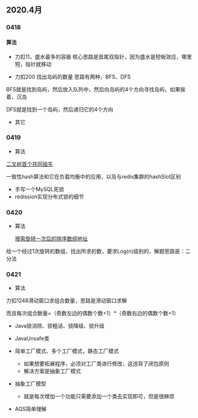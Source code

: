 ## 2020.4月

### 0418

#### 算法

- 力扣11，盛水最多的容器
核心思路是首尾双指针，因为盛水是短板效应，哪里短，指针就移动

- 力扣200 找出岛屿的数量
思路有两种，BFS、DFS

BFS就是找到岛屿，然后放入队列中，然后向岛屿的4个方向寻找岛屿，如果挨着，沉岛

DFS就是找到一个岛屿，然后递归它的4个方向

- 其它

### 0419

- 算法

[二叉树首个共同祖先](https://leetcode-cn.com/problems/first-common-ancestor-lcci/)



一致性hash算法和它在负载均衡中的应用，以及与redis集群的hashSlot区别

- 手写一个MySQL死锁
- redission实现分布式锁的细节

### 0420

- 算法

  [搜索旋转一次后的排序数组地址](https://leetcode-cn.com/problems/search-in-rotated-sorted-array/)

给一个经过1次旋转的数组，找出所求的数，要求Log(n)级别的，解题思路是：二分法

### 0421 

- 算法

力扣1248滑动窗口求组合数量，思路是滑动窗口求解

而且每次组合数量=（奇数左边的偶数个数+1）*（奇数右边的偶数个数+1）

- Java锁消除、锁粗话、锁降级、锁升级
- JavaUnsafe类
- 简单工厂模式、多个工厂模式，静态工厂模式
  - 如果想要拓展程序，必须对工厂类进行修改，这违背了闭包原则
  - 解决方案是抽象工厂模式
- 抽象工厂模型
  - 就是每次增加一个功能只需要添加一个类去实现即可，但是很麻烦

- AQS简单理解